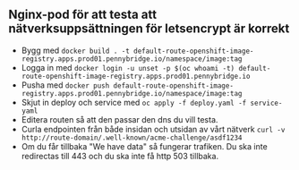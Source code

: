 ## Nginx-pod för att testa att nätverksuppsättningen för letsencrypt är korrekt

* Bygg med `docker build . -t default-route-openshift-image-registry.apps.prod01.pennybridge.io/namespace/image:tag`
* Logga in med `docker login -u unset -p $(oc whoami -t) default-route-openshift-image-registry.apps.prod01.pennybridge.io`
* Pusha med `docker push default-route-openshift-image-registry.apps.prod01.pennybridge.io/namespace/image:tag`
* Skjut in deploy och service med `oc apply -f deploy.yaml -f service-yaml`
* Editera routen så att den passar den dns du vill testa.
* Curla endpointen från både insidan och utsidan av vårt nätverk `curl -v http://route-domain/.well-known/acme-challenge/asdf1234`
* Om du får tillbaka "We have data" så fungerar trafiken. Du ska inte redirectas till 443 och du ska inte få http 503 tillbaka.
